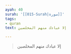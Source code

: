 ```yaml
---
ayah: 40
surah: '[[015-Surah|سورة]]'
tags:
- quran
text: إلا عبادك منهم المخلصين

---
```

> إلا عبادك منهم المخلصين
